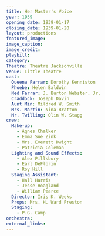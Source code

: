 ```yaml
---
title: Her Master's Voice
year: 1939
opening_date: 1939-01-17
closing_date: 1939-01-20
layout: productions
featured_image: 
image_caption:
image_credit:
playbill: 
category: 
Theatre: Theatre Jacksonville
Venue: Little Theatre
cast:
  Queena Farrar: Dorothy Kenniston
  Phoebe: Helen Baldwin
  Ned Farrar: J. Burton Webster, Jr.
  Craddock: Joseph Davin
  Aunt Min: Mildred W. Smith
  Mrs. Martin: Nina Bratton
  Mr. Twilling: Olin W. Stagg
crew:
  Make-up:
    - Agnes Chalker
    - Emma Sue Zink
    - Mrs. Everett Dwight
    - Patricia Coleman
  Lighting and Sound Effects:
    - Alex Pillsbury
    - Earl DeFlorin
    - Roy Hill
  Staging Assistant:
    - Hall Harris
    - Jesse Hoagland
    - William Pearce
  Director: Iris K. Weeks
  Props: Mrs. H. Ward Preston
  Staging:
    - P.G. Camp
orchestra:
external_links:
---
```


